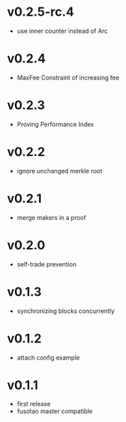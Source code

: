 # v0.2.5-rc.4

- use inner counter instead of Arc

# v0.2.4

- MaxFee Constraint of increasing fee

# v0.2.3

- Proving Performance Index

# v0.2.2

- ignore unchanged merkle root

# v0.2.1

- merge makers in a proof

# v0.2.0

- self-trade prevention

# v0.1.3

- synchronizing blocks concurrently

# v0.1.2

- attach config example

# v0.1.1

- first release
- fusotao master compatible
